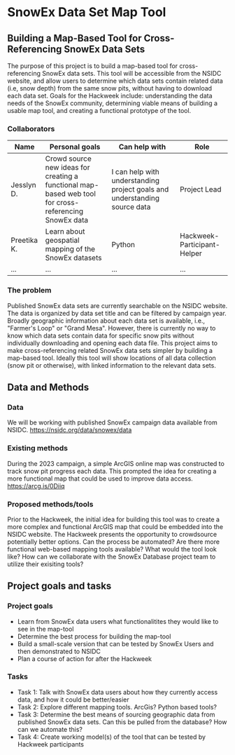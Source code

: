 # SnowEx Data Set Map Tool

## Building a Map-Based Tool for Cross-Referencing SnowEx Data Sets

The purpose of this project is to build a map-based tool for cross-referencing SnowEx data sets. This tool will be accessible from the NSIDC website, and allow users to determine which data sets contain related data (i.e, snow depth) from the same snow pits, without having to download each data set. Goals for the Hackweek include: understanding the data needs of the SnowEx community, determining viable means of building a usable map tool, and creating a functional prototype of the tool.

### Collaborators

| Name | Personal goals | Can help with | Role |
| ------------- | ------------- | ------------- | ------------- |
| Jesslyn D. | Crowd source new ideas for creating a functional map-based web tool for cross-referencing SnowEx data  | I can help with understanding project goals and understanding source data  | Project Lead |
| Preetika K. | Learn about geospatial mapping of the SnowEx datasets | Python | Hackweek-Participant-Helper |
| ... | ... | ... | ... |

### The problem

Published SnowEx data sets are currently searchable on the NSIDC website. The data is organized by data set title and can be filtered by campaign year. Broadly geographic information about each data set is available, i.e., "Farmer's Loop" or "Grand Mesa". However, there is currently no way to know which data sets contain data for specific snow pits without individually downloading and opening each data file. This project aims to make cross-referencing related SnowEx data sets simpler by building a map-based tool. Ideally this tool will show locations of all data collection (snow pit or otherwise), with linked information to the relevant data sets.

## Data and Methods

### Data

We will be working with published SnowEx campaign data available from NSIDC. https://nsidc.org/data/snowex/data

### Existing methods

During the 2023 campaign, a simple ArcGIS online map was constructed to track snow pit progress each data. This prompted the idea for creating a more functional map that could be used to improve data access. https://arcg.is/0Diiq

### Proposed methods/tools

Prior to the Hackweek, the initial idea for building this tool was to create a more complex and functional ArcGIS map that could be embedded into the NSIDC website. The Hackweek presents the opportunity to crowdsource potentially better options. Can the process be automated? Are there more functional web-based mapping tools available? What would the tool look like? How can we collaborate with the SnowEx Database project team to utilize their exisiting tools?

## Project goals and tasks

### Project goals

* Learn from SnowEx data users what functionalitites they would like to see in the map-tool
* Determine the best process for building the map-tool
* Build a small-scale version that can be tested by SnowEx Users and then demonstrated to NSIDC
* Plan a course of action for after the Hackweek

### Tasks 

* Task 1: Talk with SnowEx data users about how they currently access data, and how it could be better/easier
* Task 2: Explore different mapping tools. ArcGis? Python based tools? 
* Task 3: Determine the best means of sourcing geographic data from published SnowEx data sets. Can this be pulled from the database? How can we automate this?
* Task 4: Create working model(s) of the tool that can be tested by Hackweek participants
